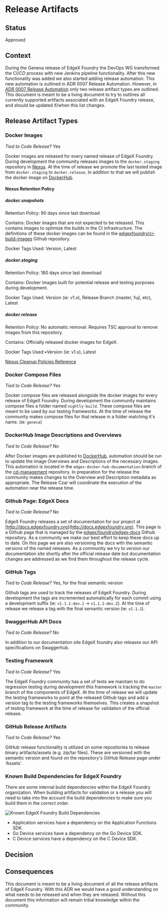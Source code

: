 # Release Artifacts

## Status

Approved

## Context

During the Geneva release of EdgeX Foundry the DevOps WG transformed the CI/CD process with new Jenkins pipeline functionality. After this new functionality was added we also started adding release automation. This new automation is outlined in ADR 0007 Release Automation. However, in [ADR 0007 Release Automation](https://github.com/edgexfoundry/edgex-docs/blob/master/docs_src/design/adr/devops/0007-Release-Automation.md) only two release artifact types are outlined. This document is meant to be a living document to try to outlines all currently supported artifacts associated with an EdgeX Foundry release, and should be updated if/when this list changes.

## Release Artifact Types

### Docker Images

*Tied to Code Release?* Yes

Docker images are released for every named release of EdgeX Foundry. During development the community releases images to the `docker.staging` repository in [Nexus](http://nexus3.edgexfoundry.org). At the time of release we promote the last tested image from `docker.staging` to `docker.release`. In addition to that we will publish the docker image on [DockerHub](https://hub.docker.com/orgs/edgexfoundry).

#### Nexus Retention Policy

##### docker.snapshots

Retention Policy: 90 days since last download

Contains: Docker images that are not expected to be released. This contains images to optimize the builds in the CI infrastructure. The definitions of these docker images can be found in the [edgexfoundry/ci-build-images](https://github.com/edgexfoundry/ci-build-images) Github repository.

Docker Tags Used: Version, Latest

##### docker.staging

Retention Policy: 180 days since last download

Contains: Docker images built for potential release and testing purposes during development.

Docker Tags Used: Version (ie: v1.x), Release Branch (master, fuji, etc), Latest

##### docker.release

Retention Policy: No automatic removal. Requires TSC approval to remove images from this repository.

Contains: Officially released docker images for EdgeX.

Docker Tags Used:•Version (ie: v1.x), Latest

[Nexus Cleanup Policies Reference](https://help.sonatype.com/repomanager3/repository-management/cleanup-policies)

### Docker Compose Files

*Tied to Code Release?* Yes

Docker compose files are released alongside the docker images for every release of EdgeX Foundry. During development the community maintains compose files a folder named `nightly-build`. These compose files are meant to be used by our testing frameworks. At the time of release the community makes compose files for that release in a folder matching it's name. (ie: `geneva`)

### DockerHub Image Descriptions and Overviews

*Tied to Code Release?* No

After Docker images are published to [DockerHub](https://hub.docker.com/orgs/edgexfoundry), automation should be run to update the image Overviews and Descriptions of the necessary images. This automation is located in the `edgex-docker-hub-documentation` branch of the [cd-management](https://github.com/edgexfoundry/cd-management/tree/edgex-docker-hub-documentation) repository. In preparation for the release the community makes changes to the Overview and Description metadata as appropriate. The Release Czar will coordinate the execution of the automation near the release time.

### Github Page: EdgeX Docs

*Tied to Code Release?* No

EdgeX Foundry releases a set of documentation for our project at [http://docs.edgexfoundry.org](http://docs.edgexfoundry.org). This page is a Github page that is managed by the [edgex/foundry/edgex-docs](https://github.com/edgexfoundry/edgex-docs/) Github repository. As a community we make our best effort to keep these docs up to date. On this page we are also versioning the docs with the semantic versions of the named releases. As a community we try to version our documentation site shortly after the official release date but documentation changes are addressed as we find them throughout the release cycle.

### GitHub Tags

*Tied to Code Release?* Yes, for the final semantic version

Github tags are used to track the releases of EdgeX Foundry. During development the tags are incremented automatically for each commit using a development suffix (ie: `v1.1.1-dev.1` -> `v1.1.1-dev.2`). At the time of release we release a tag with the final semantic version (ie: `v1.1.1`).

### SwaggerHub API Docs

*Tied to Code Release?* No

In addition to our documentation site EdgeX foundry also releases our API specifications on Swaggerhub.

### Testing Framework

*Tied to Code Release?* Yes

The EdgeX Foundry community has a set of tests we maintain to do regression testing during development this framework is tracking the `master` branch of the components of EdgeX. At the time of release we will update the testing frameworks to point at the released Github tags and add a version tag to the testing frameworks themselves. This creates a snapshot of testing framework at the time of release for validation of the official release.

### GitHub Release Artifacts

*Tied to Code Release?* Yes

GitHub release functionality is utilized on some repositories to release binary artifacts/assets (e.g. zip/tar files). These are versioned with the semantic version and found on the repository's GitHub Release page under 'Assets'.

### Known Build Dependencies for EdgeX Foundry

There are some internal build dependencies within the EdgeX Foundry organization. When building artifacts for validation or a release you will need to take into the account the build dependencies to make sure you build them in the correct order.

![Known EdgeX Foundry Build Dependencies](0010/known-build-dependencies.png)

- Application services have a dependency on the Application Functions SDK.
- Go Device services have a dependency on the Go Device SDK.
- C Device services have a dependency on the C Device SDK.

## Decision

## Consequences

This document is meant to be a living document of all the release artifacts of EdgeX Foundry. With this ADR we would have a good understanding on what needs to be released and when they are released. Without this document this information will remain tribal knowledge within the community.
